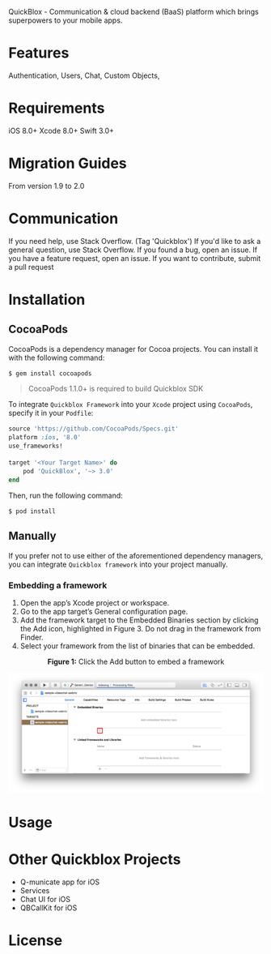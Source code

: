 QuickBlox - Communication & cloud backend (BaaS) platform which brings superpowers to your mobile apps.

<span id="Features" class="on_page_navigation"></span>
# Features

Authentication, Users, Chat, Custom Objects,

<span id="Requirements" class="on_page_navigation"></span>
# Requirements

iOS 8.0+
Xcode 8.0+
Swift 3.0+

<span id="Migration_Guides" class="on_page_navigation"></span>
# Migration Guides

From version 1.9 to 2.0

<span id="Communication" class="on_page_navigation"></span>
# Communication

If you need help, use Stack Overflow. (Tag 'Quickblox')
If you'd like to ask a general question, use Stack Overflow.
If you found a bug, open an issue.
If you have a feature request, open an issue.
If you want to contribute, submit a pull request

<span id="Communication" class="on_page_navigation"></span>
# Installation

## CocoaPods

CocoaPods is a dependency manager for Cocoa projects. You can install it with the following command:

```
$ gem install cocoapods
```

> CocoaPods 1.1.0+ is required to build Quickblox SDK

To integrate `Quickblox Framework` into your `Xcode` project using `CocoaPods`, specify it in your `Podfile`:

``` ruby
source 'https://github.com/CocoaPods/Specs.git'
platform :ios, '8.0'
use_frameworks!

target '<Your Target Name>' do
    pod 'QuickBlox', '~> 3.0'
end
```

Then, run the following command:

```
$ pod install
```

## Manually

If you prefer not to use either of the aforementioned dependency managers, you can integrate `Quickblox framework` into your project manually.

### Embedding a framework

1. Open the app’s Xcode project or workspace.
2. Go to the app target’s General configuration page.
3. Add the framework target to the Embedded Binaries section by clicking the Add icon, highlighted in Figure 3. Do not drag in the framework from Finder.
4. Select your framework from the list of binaries that can be embedded.

<center> <b>Figure 1:</b>  Click the Add button to embed a framework </center>

![](./resources/images/embed_binaries.png)


<span id="Usage" class="on_page_navigation"></span>
# Usage

# Other Quickblox Projects

+ Q-municate app for iOS
+ Services
+ Chat UI for iOS
+ QBCallKit for iOS

<span id="License" class="on_page_navigation"></span>
# License
